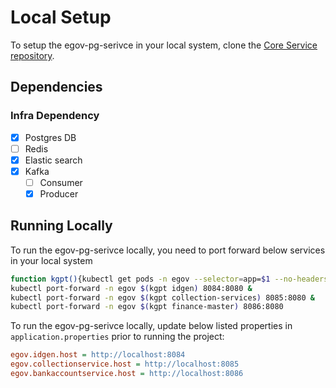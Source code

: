 # Local Setup

To setup the egov-pg-serivce in your local system, clone the [Core Service repository](https://github.com/egovernments/core-services).

## Dependencies

### Infra Dependency

- [X] Postgres DB
- [ ] Redis
- [X] Elastic search
- [X] Kafka
  - [ ] Consumer
  - [X] Producer

## Running Locally

To run the egov-pg-serivce locally, you need to port forward below services in your local system

```bash
function kgpt(){kubectl get pods -n egov --selector=app=$1 --no-headers=true | head -n1 | awk '{print $1}'}
kubectl port-forward -n egov $(kgpt idgen) 8084:8080 &
kubectl port-forward -n egov $(kgpt collection-services) 8085:8080 &
kubectl port-forward -n egov $(kgpt finance-master) 8086:8080
```

To run the egov-pg-serivce locally, update below listed properties in `application.properties` prior to running the project:

```ini
egov.idgen.host = http://localhost:8084
egov.collectionservice.host = http://localhost:8085
egov.bankaccountservice.host = http://localhost:8086
```
